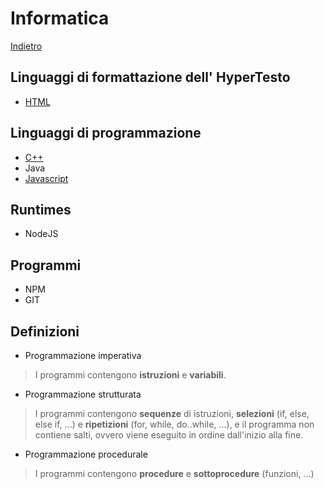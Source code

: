 # Informatica
[Indietro](./../index.md)
## Linguaggi di formattazione dell' HyperTesto
- [HTML](./html/index.md)
## Linguaggi di programmazione
- [C++](./cpp/cpp.md)
- Java
- [Javascript](./javascript/index.md)
## Runtimes
- NodeJS
## Programmi
- NPM
- GIT

## Definizioni
- Programmazione imperativa
> I programmi contengono **istruzioni** e **variabili**.
- Programmazione strutturata
> I programmi contengono **sequenze** di istruzioni, **selezioni** (if, else, else if, ...) e **ripetizioni** (for, while, do..while, ...), e il programma non contiene salti, ovvero viene eseguito in ordine dall'inizio alla fine.
- Programmazione procedurale
> I programmi contengono **procedure** e **sottoprocedure** (funzioni, ...)